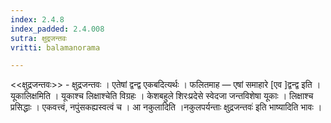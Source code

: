 ```yaml
---
index: 2.4.8
index_padded: 2.4.008
sutra: क्षुद्रजन्तवः
vritti: balamanorama

---
```

<<क्षुद्रजन्तवः>> - क्षुद्रजन्तवः । एतेषां द्वन्द्व एकबदित्यर्थः । फलितमाह — एषां समाहारे [एव ]द्वन्द्व इति । यूकालिक्षमिति । यूकाश्च लिक्षाश्चेति विग्रहः । केशबहुले शिरःप्रदेसे स्वेदजा जन्तविशेषा यूकाः । लिक्षाश्च प्रसिद्धाः । एकवत्त्वं, नपुंसकह्यस्वत्वं च । आ नकुलादिति ।नकुलपर्यन्ताः क्षुद्रजन्तवः॑ इति भाष्यादिति भावः ।